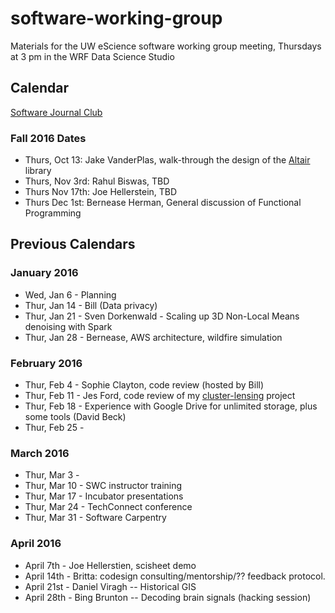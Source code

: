 # software-working-group

Materials for the UW eScience software working group meeting, Thursdays at 3 pm in the WRF Data Science Studio

## Calendar

[Software Journal Club](JournalClub.md)

### Fall 2016 Dates

- Thurs, Oct 13: Jake VanderPlas, walk-through the design of the [Altair](http://altair-viz.github.io/) library
- Thurs, Nov 3rd: Rahul Biswas, TBD
- Thurs Nov 17th: Joe Hellerstein, TBD
- Thurs Dec 1st: Bernease Herman, General discussion of Functional Programming


## Previous Calendars

### January 2016

 - Wed, Jan 6 - Planning
 - Thur, Jan 14 - Bill (Data privacy)
 - Thur, Jan 21 - Sven Dorkenwald - Scaling up 3D Non-Local Means denoising with Spark
 - Thur, Jan 28 - Bernease, AWS architecture, wildfire simulation

### February 2016

 - Thur, Feb 4 - Sophie Clayton, code review (hosted by Bill)
 - Thur, Feb 11 - Jes Ford, code review of my [cluster-lensing](https://github.com/jesford/cluster-lensing) project
 - Thur, Feb 18 - Experience with Google Drive for unlimited storage, plus some tools (David Beck)
 - Thur, Feb 25 -

### March 2016

 - Thur, Mar 3 -
 - Thur, Mar 10 - SWC instructor training
 - Thur, Mar 17 - Incubator presentations
 - Thur, Mar 24 - TechConnect conference
 - Thur, Mar 31 - Software Carpentry 
 
### April 2016

 - April 7th - Joe Hellerstien, scisheet demo
 - April 14th - Britta: codesign consulting/mentorship/?? feedback protocol.
 - April 21st - Daniel Viragh -- Historical GIS
 - April 28th - Bing Brunton -- Decoding brain signals (hacking session)
